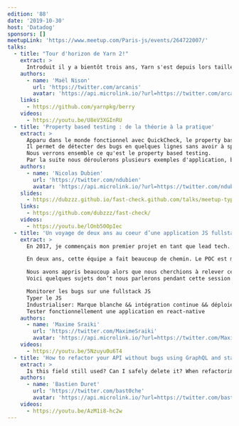 ```yaml
---
edition: '88'
date: '2019-10-30'
host: 'Datadog'
sponsors: []
meetupLink: 'https://www.meetup.com/Paris-js/events/264722007/'
talks:
  - title: "Tour d'horizon de Yarn 2!"
    extract: >
      Introduit il y a bientôt trois ans, Yarn s'est depuis lors taillé une solide place dans l'écosystème JavaScript grâce à sa mise au premier plan des problèmes de stabilité et de consistance. Il est maintenant temps de découvrir ce que Yarn 2 nous réserve, et vous dévoiler les prochaines étapes de notre plan visant à rendre vos applications plus stables, et vos cycles de développement plus abordables.
    authors:
      - name: 'Maël Nison'
        url: 'https://twitter.com/arcanis'
        avatar: 'https://api.microlink.io/?url=https://twitter.com/arcanis&embed=image.url'
    links:
      - https://github.com/yarnpkg/berry
    videos:
      - https://youtu.be/U8eV3XGInRU
  - title: 'Property based testing : de la théorie à la pratique'
    extract: >
      Apparu dans le monde fonctionnel avec QuickCheck, le property based testing est une nouvelle approche pour tester le bon fonctionnement d'une application.
      Il permet de détecter des bugs en quelques lignes sans avoir à spécifier l'ensemble des cas limites et s'avère être un allié puissant aux tests unitaires classiques.
      Nous verrons ensemble ce qu'est le property based testing.
      Par la suite nous déroulerons plusieurs exemples d'application, basés sur le framework fast-check, allant du simple algorithme à l'interface graphique.
    authors:
      - name: 'Nicolas Dubien'
        url: 'https://twitter.com/ndubien'
        avatar: 'https://api.microlink.io/?url=https://twitter.com/ndubien&embed=image.url'
    slides:
      - https://dubzzz.github.io/fast-check.github.com/talks/meetup-typescript-04092018/property-based-testing.html
    links:
      - https://github.com/dubzzz/fast-check/
    videos:
      - https://youtu.be/lOnb50OpIec
  - title: 'Un voyage de deux ans au coeur d’une application JS fullstack'
    extract: >
      En 2017, je commençais mon premier projet en tant que lead tech. A cette époque, je faisais mes premiers pas en react-native et j'étais accompagné de deux développeurs. Notre objectif: construire un POC en 4 semaines pour démontrer que nous pouvions déverrouiller une voiture à l’aide d’une application mobile codée en react-native.

      En deux ans, cette équipe a fait beaucoup de chemin. Le POC est maintenant devenu une application complète permettant de visualiser la disponibilité de centaines de voitures dans Paris, elle est devenu le métier principal de notre client et l’équipe est maintenant composé de 10 développeurs. Cependant, cette évolution s'est accompagnée de nombreux défis: Des bugs, de la dette technique, des bugs, des ralentissements de l’équipe, des mauvaises conceptions architecturales faites par votre serviteur et ah oui, des bugs.

      Nous avons appris beaucoup alors que nous cherchions à relever ces défis et j’aimerais partager nos apprentissages.
      Voici quelques sujets don’t nous parlerons pendant cette session :

      Monitorer les bugs sur une fullstack JS
      Typer le JS
      Industrialiser: Marque blanche && intégration continue && déploiements automatisés de toute la stack
      Tester fonctionnellement une application en react-native
    authors:
      - name: 'Maxime Sraiki'
        url: 'https://twitter.com/MaximeSraiki'
        avatar: 'https://api.microlink.io/?url=https://twitter.com/MaximeSraiki&embed=image.url'
    videos:
      - https://youtu.be/5Nzuyu0u6T4
  - title: 'How to refactor your API without bugs using GraphQL and static type-checking'
    extract: >
      Is this field still used? Can I safely delete it? When refactoring an API, that's a question you can ask yourself. In this talk, I will show how Relay and static typing can help you refactor your GraphQL API quickly and without introducing defects.
    authors:
      - name: 'Bastien Duret'
        url: 'https://twitter.com/bast0che'
        avatar: 'https://api.microlink.io/?url=https://twitter.com/bast0che&embed=image.url'
    videos:
      - https://youtu.be/AzM1i8-hc2w
---
```

